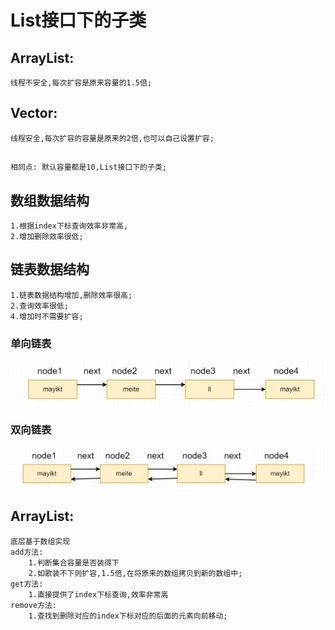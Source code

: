 # List接口下的子类
## ArrayList:   
    线程不安全,每次扩容是原来容量的1.5倍;
## Vector:  
    线程安全,每次扩容的容量是原来的2倍,也可以自己设置扩容;
## 
    相同点: 默认容量都是10,List接口下的子类;

## 数组数据结构
    1.根据index下标查询效率非常高,
    2.增加删除效率很低;
## 链表数据结构
    1.链表数据结构增加,删除效率很高;
    2.查询效率很低;
    4.增加时不需要扩容;
### 单向链表
![img.png](img.png)
### 双向链表
![img_1.png](img_1.png)



## ArrayList:
    底层基于数组实现
    add方法:
        1.判断集合容量是否装得下
        2.如歌装不下则扩容,1.5倍,在将原来的数组拷贝到新的数组中;
    get方法:
        1.直接提供了index下标查询,效率非常高
    remove方法:
        1.查找到删除对应的index下标对应的后面的元素向前移动;
    